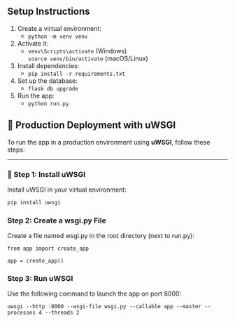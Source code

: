## Setup Instructions

1. Create a virtual environment:
    - `python -m venv venv`
2. Activate it:
    - `venv\Scripts\activate` (Windows)  
      `source venv/bin/activate` (macOS/Linux)
3. Install dependencies:
    - `pip install -r requirements.txt`
4. Set up the database:
    - `flask db upgrade`
5. Run the app:
    - `python run.py`

## 🚀 Production Deployment with uWSGI

To run the app in a production environment using **uWSGI**, follow these steps:

---

### 🔧 Step 1: Install uWSGI

Install uWSGI in your virtual environment:

```bash
pip install uwsgi
```

### Step 2: Create a wsgi.py File
Create a file named wsgi.py in the root directory (next to run.py):

```
from app import create_app

app = create_app()
```

### Step 3: Run uWSGI

Use the following command to launch the app on port 8000:

```
uwsgi --http :8000 --wsgi-file wsgi.py --callable app --master --processes 4 --threads 2
```